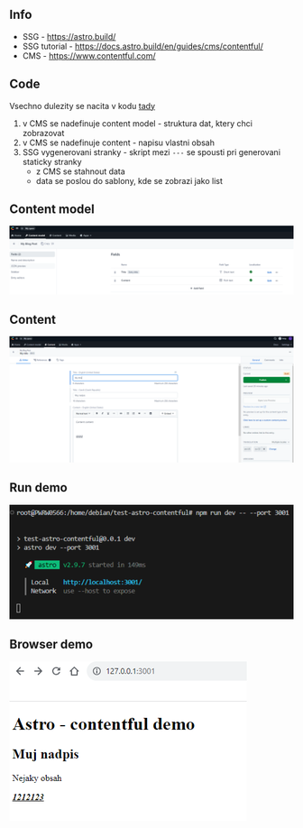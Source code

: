 ## Info

* SSG - https://astro.build/  
* SSG tutorial - https://docs.astro.build/en/guides/cms/contentful/  
* CMS - https://www.contentful.com/

## Code

Vsechno dulezity se nacita v kodu [tady](src/pages/index.astro)
1. v CMS se nadefinuje content model - struktura dat, ktery chci zobrazovat
2. v CMS se nadefinuje content - napisu vlastni obsah
3. SSG vygenerovani stranky - skript mezi `---` se spousti pri generovani staticky stranky
    * z CMS se stahnout data
    * data se poslou do sablony, kde se zobrazi jako list

## Content model

![content model](images/content_model.PNG)

## Content

![content](images/content.PNG)

## Run demo

![run demo](images/spusteni.PNG)

## Browser demo

![browser demo](images/demo_prohlizec.PNG)

